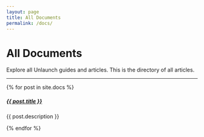 ```yaml
---
layout: page
title: All Documents
permalink: /docs/
---
```


# All Documents

Explore all Unlaunch guides and articles. This is the directory of all articles. 


<div class="section-index">
    <hr class="panel-line">
    {% for post in site.docs  %}        
    <div class="entry">
    <h5><a href="{{ post.url | prepend: site.baseurl }}">{{ post.title }}</a></h5>
    <p>{{ post.description }}</p>
    </div>{% endfor %}
</div>
